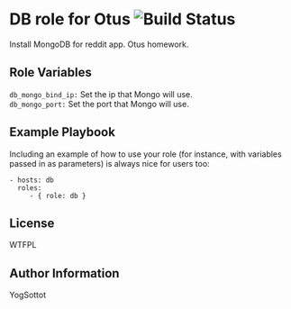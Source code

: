 DB role for Otus ![Build Status](https://travis-ci.com/YogSottot/otus_ansible_role_db.svg?branch=master)
=========

Install MongoDB for reddit app. Otus homework.

Role Variables
--------------

```db_mongo_bind_ip:``` Set the ip that Mongo will use.  
```db_mongo_port:``` Set the port that Mongo will use.

Example Playbook
----------------

Including an example of how to use your role (for instance, with variables passed in as parameters) is always nice for users too:

    - hosts: db
      roles:
         - { role: db }

License
-------

WTFPL

Author Information
------------------

YogSottot
